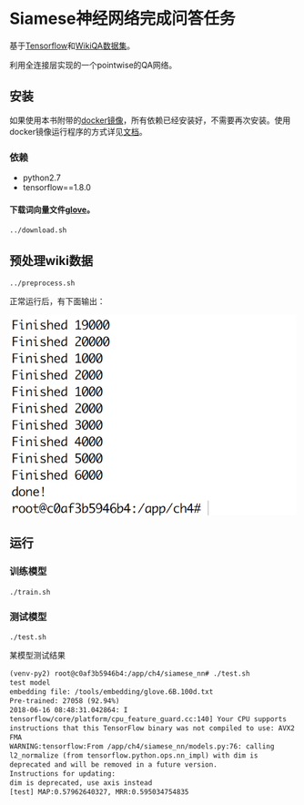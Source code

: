 # Siamese神经网络完成问答任务

基于[Tensorflow](https://www.tensorflow.org/)和[WikiQA数据集](https://aclweb.org/anthology/D15-1237)。

利用全连接层实现的一个pointwise的QA网络。

## 安装

如果使用本书附带的[docker镜像](https://hub.docker.com/r/chatopera/qna-book/)，所有依赖已经安装好，不需要再次安装。使用docker镜像运行程序的方式详见[文档](https://github.com/l11x0m7/book-of-qna-code/blob/master/README.md)。

### 依赖

* python2.7
* tensorflow==1.8.0


#### 下载词向量文件[glove](../download.sh)。

```
../download.sh
```

## 预处理wiki数据

```
../preprocess.sh
```

正常运行后，有下面输出：

<img src="../assets/1.png" width="800">

## 运行

### 训练模型

```
./train.sh
```

### 测试模型

```
./test.sh
```

某模型测试结果
```
(venv-py2) root@c0af3b5946b4:/app/ch4/siamese_nn# ./test.sh
test model
embedding file: /tools/embedding/glove.6B.100d.txt
Pre-trained: 27058 (92.94%)
2018-06-16 08:48:31.042864: I tensorflow/core/platform/cpu_feature_guard.cc:140] Your CPU supports instructions that this TensorFlow binary was not compiled to use: AVX2 FMA
WARNING:tensorflow:From /app/ch4/siamese_nn/models.py:76: calling l2_normalize (from tensorflow.python.ops.nn_impl) with dim is deprecated and will be removed in a future version.
Instructions for updating:
dim is deprecated, use axis instead
[test] MAP:0.57962640327, MRR:0.595034754835
```
